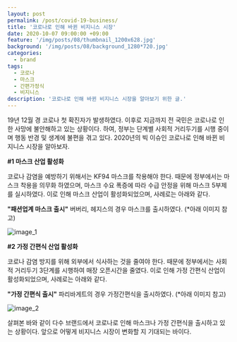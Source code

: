 ```yaml
---
layout: post
permalink: /post/covid-19-business/
title: '코로나로 인해 바뀐 비지니스 시장'
date: 2020-10-07 09:00:00 +09:00
feature: '/img/posts/08/thumbnail_1200x628.jpg'
background: '/img/posts/08/background_1280*720.jpg'
categories:
  - brand
tags:
  - 코로나
  - 마스크
  - 간편가정식
  - 비지니스
description: '코로나로 인해 바뀐 비지니스 시장을 알아보기 위한 글.'
---
```


19년 12월 경 코로나 첫 확진자가 발생하였다.
이후로 지금까지 전 국민은 코로나로 인한 사망에 불안해하고 있는 상황이다.
하여, 정부는 단계별 사회적 거리두기를 시행 중이며 행동 반경 및 생계에 불편을 겪고 있다.
2020년의 빅 이슈인 코로나로 인해 바뀐 비지니스 시장을 알아보자.

**#1 마스크 산업 활성화**

코로나 감염을 예방하기 위해서는 KF94 마스크를 착용해야 한다.
때문에 정부에서는 마스크 착용을 의무화 하였으며, 마스크 수요 폭증에 따라 수급 안정을 위해 마스크 5부제를 실시하였다.
이로 인해 마스크 산업이 활성화되었으며, 사례로는 아래와 같다.

**"패션업계 마스크 출시"**
버버리, 헤지스의 경우 마스크를 출시하였다. (*아래 이미지 참고)

![image_1](https://ifh.cc/g/x9g21y.png)

**#2 가정 간편식 산업 활성화**

코로나 감염 방지를 위해 외부에서 식사하는 것을 줄여야 한다.
때문에 정부에서는 사회적 거리두기 3단계를 시행하여 매장 오픈시간을 줄였다.
이로 인해 가정 간편식 산업이 활성화되었으며, 사례로는 아래와 같다.

**"가정 간편식 출시"**
파리바게트의 경우 가정간편식을 출시하였다. (*아래 이미지 참고)

![image_2](https://ifh.cc/g/c8ytQj.jpg)

살펴본 바와 같이 다수 브랜드에서 코로나로 인해 마스크나 가정 간편식을 출시하고 있는 상황이다.
앞으로 어떻게 비지니스 시장이 변화할 지 기대되는 바이다.
